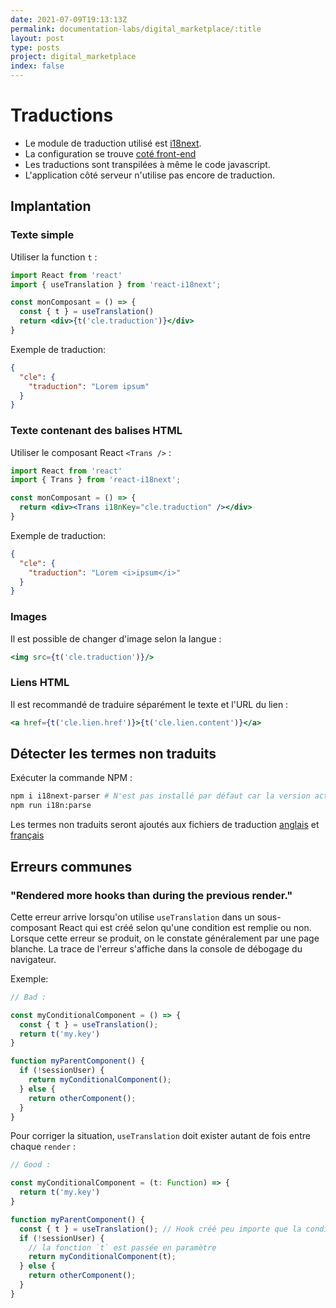 ```yaml
---
date: 2021-07-09T19:13:13Z
permalink: documentation-labs/digital_marketplace/:title
layout: post
type: posts
project: digital_marketplace
index: false
---
```

# Traductions

* Le module de traduction utilisé est [i18next](https://www.i18next.com/).
* La configuration se trouve [coté front-end](src/front-end/typescript/lib/i18n)
* Les traductions sont transpilées à même le code javascript.
* L'application côté serveur n'utilise pas encore de traduction.

## Implantation

### Texte simple

Utiliser la function `t` :

```jsx
import React from 'react'
import { useTranslation } from 'react-i18next';

const monComposant = () => {
  const { t } = useTranslation()
  return <div>{t('cle.traduction')}</div>
}
```

Exemple de traduction:

```json
{
  "cle": {
    "traduction": "Lorem ipsum"
  }
}
```

### Texte contenant des balises HTML

Utiliser le composant React `<Trans />` :

```jsx
import React from 'react'
import { Trans } from 'react-i18next';

const monComposant = () => {
  return <div><Trans i18nKey="cle.traduction" /></div>
}
```

Exemple de traduction:

```json
{
  "cle": {
    "traduction": "Lorem <i>ipsum</i>"
  }
}
```

### Images

Il est possible de changer d'image selon la langue :

```jsx
<img src={t('cle.traduction')}/>
```

### Liens HTML

Il est recommandé de traduire séparément le texte et l'URL du lien :

```jsx
<a href={t('cle.lien.href')}>{t('cle.lien.content')}</a>
```

## Détecter les termes non traduits

Exécuter la commande NPM :

```bash
npm i i18next-parser # N'est pas installé par défaut car la version actuelle contient des dépendances obsolètes
npm run i18n:parse
```

Les termes non traduits seront ajoutés aux fichiers de traduction [anglais](src/front-end/typescript/lib/i18n/locales/en/translation.json) et [français](src/front-end/typescript/lib/i18n/locales/fr/translation.json)

## Erreurs communes

### "Rendered more hooks than during the previous render."

Cette erreur arrive lorsqu'on utilise `useTranslation` dans un sous-composant React qui est créé selon qu'une condition est remplie ou non.
Lorsque cette erreur se produit, on le constate généralement par une page blanche. La trace de l'erreur s'affiche dans la console de débogage du navigateur.

Exemple:

```ts
// Bad :

const myConditionalComponent = () => {
  const { t } = useTranslation();
  return t('my.key')
}

function myParentComponent() {
  if (!sessionUser) {
    return myConditionalComponent();
  } else {
    return otherComponent();
  }
}
```

Pour corriger la situation, `useTranslation` doit exister autant de fois entre chaque `render` :

```ts
// Good :

const myConditionalComponent = (t: Function) => {
  return t('my.key')
}

function myParentComponent() {
  const { t } = useTranslation(); // Hook créé peu importe que la condition soit remplie ou non
  if (!sessionUser) {
    // la fonction `t` est passée en paramètre
    return myConditionalComponent(t);
  } else {
    return otherComponent();
  }
}
```
